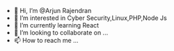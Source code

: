 - 👋 Hi, I’m @Arjun Rajendran
- 👀 I’m interested in Cyber Security,Linux,PHP,Node Js
- 🌱 I’m currently learning React
- 💞️ I’m looking to collaborate on ...
- 📫 How to reach me ...

<!---
Arjyouu97/Arjyouu97 is a ✨ special ✨ repository because its `README.md` (this file) appears on your GitHub profile.
You can click the Preview link to take a look at your changes.
--->
